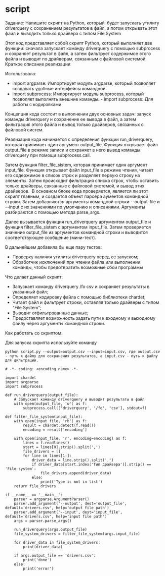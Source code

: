 # script
Задание: Напишите скрипт на Python, который  будет запускать утилиту driverquery с сохранением результатов в файл, а потом открывать этот файл и выводить только драйвера с типом File System

Этот код представляет собой скрипт Python, который выполняет две функции: сначала запускает команду driverquery с помощью subprocess и сохраняет результат в файл, а затем фильтрует содержимое этого файла и выводит по драйверам, связанным с файловой системой.
Краткое описание реализации:

Истользовала: 
- import argparse: Импортирует модуль argparse, который позволяет создавать удобные интерфейсы командной.
- import subprocess: Импортирует модуль subprocess, который позволяет выполнять внешние команды.
­- import subprocess: Для работы с кодировками 

Концепция кода состоит в выполнении двух основных задач: запуск команды driverquery и сохранение ее вывода в файл, а затем фильтрация этого файла и вывод только драйверов, связанных с файловой систем.

­Реализация кода начинается с определения функции run_driverquery, которая принимает один аргумент output_file. Функция открывает файл output_file в режиме записи и сохраняет в него вывод команды driverquery при помощи subprocess.call.

­Затем функция filter_file_sistem, которая принимает один аргумент input_file. Функция открывает файл input_file в режиме чтения, читает его содержимое в список строк и разделяет первую строку на элементы. Затем происходит фильтрация списка строк, чтобы оставить только драйверы, связанные с файловой системой, и вывод этих драйверов.
­
В основном блоке кода проверяется, является ли этот скрипт главным, и создается объект парсера аументов командной строки. Затем добавляются аргументы командной строки --output-file и --input с их значениями по умолчанию и описаниями. Аргументы разбираются с помощью метода parse_args.

­Далее вызывается функция run_driverquery аргументом output_file и функция filter_file_sistem с аргументом input_file. Затем проверяется значение output_file из аргументов командной строки и выводится соответствующее сообщение (мини-тест).

В дальнейшем добавила бы еще пару тестов:

+ Проверку наличия утилиты driverquery перед ее запуском;
+ Обработчик исключений при чтении файла или выполнении команды, чтобы предотвратить возможные сбои программы


Что делает данный скрипт:

- Запускает команду driverquery /fo csv и сохраняет результаты в указанный файл;
- Определяет кодировку файла с помощью библиотеки chardet;
- Читает файл и фильтрует строки, оставляя только драйверы с типом "File System";
- Выводит отфильтрованные данные;
- Предоставляет возможность задать пути к входному и выходному файлу через аргументы командной строки.

Как работать со скриптом:

Для запуска скрипта используйте команду 

```python script.py --output=output.csv --input=input.csv, где output.csv - путь к файлу для сохранения результатов, а input.csv - путь к файлу для фильтрации.```



```# !/usr/bin/env python3
# -*- coding: <encoding name> -*-

import chardet
import argparse
import subprocess

def run_driverquery(output_file):
    # Запускает команду driverquery и выводит результаты в файл
    with open(output_file, 'w') as f:
        subprocess.call(['driverquery', '/fo', 'csv'], stdout=f)

def filter_file_system(input_file):
    with open(input_file, 'rb') as f:
        result = chardet.detect(f.read())
        encoding = result['encoding']

    with open(input_file, 'r', encoding=encoding) as f:
        lines = f.readlines()
        start = lines[0].strip().split(',')
        file_drivers = []
        for line in lines[1:]:
            driver_data = line.strip().split(',')
            if driver_data[start.index('Тип драйвера')].strip() == 'File system':
                file_drivers.append(driver_data)
            else:
                print('Type is not in list')
    return file_drivers

if __name__ == '__main__':
    parser = argparse.ArgumentParser()
    parser.add_argument('--output', dest='output_file', default='drivers.csv', help='output file path')
    parser.add_argument('--input', dest='input_file', default='drivers.csv', help='input file path')
    args = parser.parse_args()

    run_driverquery(args.output_file)
    file_system_drivers = filter_file_system(args.input_file)

    for driver_data in file_system_drivers:
        print(driver_data)

    if args.output_file == 'drivers.csv':
        print('done')
    else:
        print('error')
